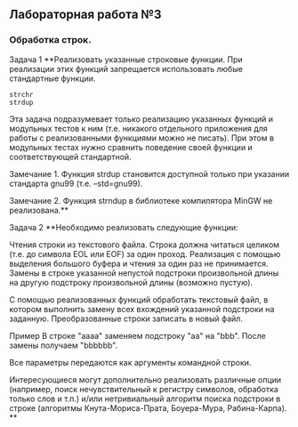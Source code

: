 ## Лабораторная работа №3
### Обработка строк.

Задача 1
**Реализовать указанные строковые функции. При реализации этих функций запрещается использовать любые стандартные функции.

```
strchr
strdup
```

Эта задача подразумевает только реализацию указанных функций и модульных тестов к ним (т.е. никакого отдельного приложения для работы с реализованными функциями можно не писать). При этом в модульных тестах нужно сравнить поведение своей функции и соответствующей стандартной.

Замечание 1.
Функция strdup становится доступной только при указании стандарта gnu99 (т.е. –std=gnu99).

Замечание 2.
Функция strndup в библиотеке компилятора MinGW не реализована.**

Задача 2
**Необходимо реализовать следующие функции:

Чтения строки из текстового файла. Строка должна читаться целиком (т.е. до символа EOL или EOF) за один проход. Реализация с помощью выделения большого буфера и чтения за один раз не принимается.
Замены в строке указанной непустой подстроки произвольной длины на другую подстроку произвольной длины (возможно пустую).

С помощью реализованных функций обработать текстовый файл, в котором выполнить замену всех вхождений указанной подстроки на заданную. Преобразованные строки записать в новый файл.

Пример
В строке "aaaa" заменяем подстроку "aa" на "bbb". После замены получаем "bbbbbb".

Все параметры передаются как аргументы командной строки.

Интересующиеся могут дополнительно реализовать различные опции (например, поиск нечувствительный к регистру символов, обработка только слов и т.п.) и/или нетривиальный алгоритм поиска подстроки в строке (алгоритмы Кнута-Мориса-Прата, Боуера-Мура, Рабина-Карпа). **

